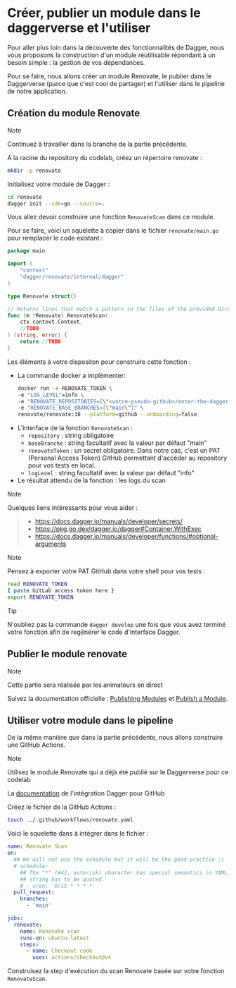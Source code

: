 # Créer, publier un module dans le daggerverse et l'utiliser

Pour aller plus loin dans la découverte des fonctionnalités de Dagger, nous vous proposons la construction d'un module réutilisable répondant à un besoin simple : la gestion de vos dépendances.

Pour se faire, nous allons créer un module Renovate, le publier dans le Daggerverse (parce que c'est cool de partager) et l'utiliser dans le pipeline de notre application.

## Création du module Renovate

> [!NOTE]
> Continuez à travailler dans la branche de la partie précédente.

A la racine du repository du codelab, créez un répertoire renovate :
```bash
mkdir -p renovate
```

Initialisez votre module de Dagger :
```bash
cd renovate
dagger init --sdk=go --source=.
```

Vous allez devoir construire une fonction `RenovateScan` dans ce module.

Pour se faire, voici un squelette à copier dans le fichier `renovate/main.go` pour remplacer le code existant :

```go
package main

import (
	"context"
	"dagger/renovate/internal/dagger"
)

type Renovate struct{}

// Returns lines that match a pattern in the files of the provided Directory
func (m *Renovate) RenovateScan(
	ctx context.Context,
	//TODO
) (string, error) {
	return //TODO
}
```

Les éléments à votre dispositon pour construire cette fonction :

- La commande docker a implémenter:
    ```bash
    docker run -e RENOVATE_TOKEN \
    -e "LOG_LEVEL"=info \
    -e "RENOVATE_REPOSITORIES=[\"<votre-pseudo-github>/enter-the-daggerverse\"]" \
    -e "RENOVATE_BASE_BRANCHES=[\"main\"]" \
    renovate/renovate:38 --platform=github --onboarding=false
    ```
- L'interface de la fonction `RenovateScan` :
  - `repository` : string obligatoire
  - `baseBranche` : string facultatif avec la valeur par défaut "main"
  - `renovateToken` : un secret obligatoire. Dans notre cas, c'est un PAT (Personal Access Token) GitHub permettant d'accéder au repository pour vos tests en local.
  - `logLevel` : string facultatif avec la valeur par défaut "info"
- Le résultat attendu de la fonction : les logs du scan

> [!NOTE]
Quelques liens intéressants pour vous aider :
> - https://docs.dagger.io/manuals/developer/secrets/
> - https://pkg.go.dev/dagger.io/dagger#Container.WithExec
> - https://docs.dagger.io/manuals/developer/functions/#optional-arguments

> [!NOTE]
> Pensez à exporter votre PAT GitHub dans votre shell pour vos tests :
> ```bash
> read RENOVATE_TOKEN
> { paste GitLab access token here }
> export RENOVATE_TOKEN
> ```

> [!TIP]
> N'oubliez pas la commande `dagger develop` une fois que vous avez terminé votre fonction afin de regénérer le code d'interface Dagger.

## Publier le module renovate

> [!NOTE]
> Cette partie sera réalisée par les animateurs en direct

Suivez la documentation officielle : [Publishing Modules](https://docs.dagger.io/manuals/developer/publish-modules) et [
Publish a Module](https://daggerverse.dev/publish).

## Utiliser votre module dans le pipeline

De la même manière que dans la partie précédente, nous allons construire une GitHub Actions.

> [!NOTE]
> Utilisez le module Renovate qui a déjà été publié sur le Daggerverse pour ce codelab
> 
> La [documentation](https://docs.dagger.io/integrations/github) de l'intégration Dagger pour GitHub

Créez le fichier de la GitHub Actions :
```bash
touch ../.github/workflows/renovate.yaml
```


Voici le squelette dans à intégrer dans le fichier :

```yaml
name: Renovate Scan
on:
  ## We will not use the schedule but it will be the good practice :)
  # schedule:
    ## The "*" (#42, asterisk) character has special semantics in YAML, so this
    ## string has to be quoted.
    # - cron: '0/15 * * * *'
  pull_request:
    branches:
      - 'main'

jobs:
  renovate:
    name: Renovate scan
    runs-on: ubuntu-latest
    steps:
      - name: Checkout code
        uses: actions/checkout@v4
```

Construisez la step d'exécution du scan Renovate basée sur votre fonction `RenovateScan`.
